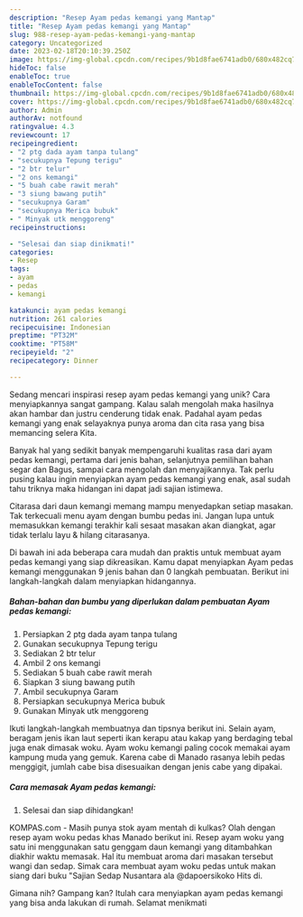 ```yaml
---
description: "Resep Ayam pedas kemangi yang Mantap"
title: "Resep Ayam pedas kemangi yang Mantap"
slug: 988-resep-ayam-pedas-kemangi-yang-mantap
category: Uncategorized
date: 2023-02-18T20:10:39.250Z
image: https://img-global.cpcdn.com/recipes/9b1d8fae6741adb0/680x482cq70/ayam-pedas-kemangi-foto-resep-utama.jpg
hideToc: false
enableToc: true
enableTocContent: false
thumbnail: https://img-global.cpcdn.com/recipes/9b1d8fae6741adb0/680x482cq70/ayam-pedas-kemangi-foto-resep-utama.jpg
cover: https://img-global.cpcdn.com/recipes/9b1d8fae6741adb0/680x482cq70/ayam-pedas-kemangi-foto-resep-utama.jpg
author: Admin
authorAv: notfound
ratingvalue: 4.3
reviewcount: 17
recipeingredient:
- "2 ptg dada ayam tanpa tulang"
- "secukupnya Tepung terigu"
- "2 btr telur"
- "2 ons kemangi"
- "5 buah cabe rawit merah"
- "3 siung bawang putih"
- "secukupnya Garam"
- "secukupnya Merica bubuk"
- " Minyak utk menggoreng"
recipeinstructions:

- "Selesai dan siap dinikmati!"
categories:
- Resep
tags:
- ayam
- pedas
- kemangi

katakunci: ayam pedas kemangi 
nutrition: 261 calories
recipecuisine: Indonesian
preptime: "PT32M"
cooktime: "PT58M"
recipeyield: "2"
recipecategory: Dinner

---
```





Sedang mencari inspirasi resep ayam pedas kemangi yang unik? Cara menyiapkannya sangat gampang. Kalau salah mengolah maka hasilnya akan hambar dan justru cenderung tidak enak. Padahal ayam pedas kemangi yang enak selayaknya punya aroma dan cita rasa yang bisa memancing selera Kita.





Banyak hal yang sedikit banyak mempengaruhi kualitas rasa dari ayam pedas kemangi, pertama dari jenis bahan, selanjutnya pemilihan bahan segar dan Bagus, sampai cara mengolah dan menyajikannya. Tak perlu pusing kalau ingin menyiapkan ayam pedas kemangi yang enak,      asal sudah tahu triknya maka hidangan ini dapat jadi sajian istimewa.














Citarasa dari daun kemangi memang mampu menyedapkan setiap masakan. Tak terkecuali menu ayam dengan bumbu pedas ini. Jangan lupa untuk memasukkan kemangi terakhir kali sesaat masakan akan diangkat, agar tidak terlalu layu &amp; hilang citarasanya.






Di bawah ini ada beberapa cara mudah dan praktis untuk membuat ayam pedas kemangi yang siap dikreasikan. Kamu dapat menyiapkan Ayam pedas kemangi menggunakan 9 jenis bahan dan 0 langkah pembuatan. Berikut ini langkah-langkah dalam menyiapkan hidangannya.

<!--inarticleads1-->

##### Bahan-bahan dan bumbu yang diperlukan dalam pembuatan Ayam pedas kemangi:

1. Persiapkan 2 ptg dada ayam tanpa tulang
1. Gunakan secukupnya Tepung terigu
1. Sediakan 2 btr telur
1. Ambil 2 ons kemangi
1. Sediakan 5 buah cabe rawit merah
1. Siapkan 3 siung bawang putih
1. Ambil secukupnya Garam
1. Persiapkan secukupnya Merica bubuk
1. Gunakan  Minyak utk menggoreng


Ikuti langkah-langkah membuatnya dan tipsnya berikut ini. Selain ayam, beragam jenis ikan laut seperti ikan kerapu atau kakap yang berdaging tebal juga enak dimasak woku. Ayam woku kemangi paling cocok memakai ayam kampung muda yang gemuk. Karena cabe di Manado rasanya lebih pedas menggigit, jumlah cabe bisa disesuaikan dengan jenis cabe yang dipakai. 

<!--inarticleads2-->

##### Cara memasak Ayam pedas kemangi:


1. Selesai dan siap dihidangkan!

KOMPAS.com - Masih punya stok ayam mentah di kulkas? Olah dengan resep ayam woku pedas khas Manado berikut ini. Resep ayam woku yang satu ini menggunakan satu genggam daun kemangi yang ditambahkan diakhir waktu memasak. Hal itu membuat aroma dari masakan tersebut wangi dan sedap. Simak cara membuat ayam woku pedas untuk makan siang dari buku &#34;Sajian Sedap Nusantara ala @dapoersikoko Hits di. 

Gimana nih? Gampang kan? Itulah cara menyiapkan ayam pedas kemangi yang bisa anda lakukan di rumah. Selamat menikmati
